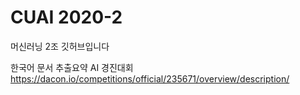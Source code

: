 # CUAI 2020-2
머신러닝 2조 깃허브입니다

한국어 문서 추출요약 AI 경진대회
https://dacon.io/competitions/official/235671/overview/description/
